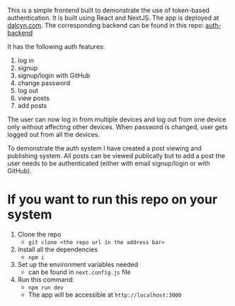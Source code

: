 This is a simple frontend built to demonstrate the use of token-based authentication. It is built using React and NextJS.
The app is deployed at [dalcyn.com](https://dalcyn.com). The corresponding backend can be found in this repo: [auth-backend](https://github.com/asadrajput2/auth-backend)

It has the following auth features:

1. log in
2. signup
3. signup/login with GitHub
4. change password
5. log out
6. view posts
7. add posts

The user can now log in from multiple devices and log out from one device only without affecting other devices. When password is changed, user gets logged out from all the devices.

To demonstrate the auth system I have created a post viewing and publishing system. All posts can be viewed publically but to add a post the user needs to be authenticated (either with email signup/login or with GitHub).

# If you want to run this repo on your system

1. Clone the repo
   - `git clone <the repo url in the address bar>`
2. Install all the dependencies
   - `npm i`
3. Set up the environment variables needed
   - can be found in `next.config.js` file
4. Run this command:
   - `npm run dev`
   - The app will be accessible at `http://localhost:3000`
